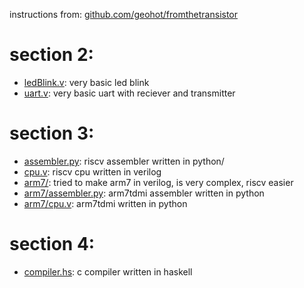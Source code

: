 instructions from: [github.com/geohot/fromthetransistor](https://github.com/geohot/fromthetransistor)
# section 2: 
 - [ledBlink.v](section2/ledBlink.v): very basic led blink
 - [uart.v](section2/uart.v): very basic uart with reciever and transmitter 
# section 3:
 - [assembler.py](section3/assembler.py): riscv assembler written in python/
 - [cpu.v](section3/cpu.v): riscv cpu written in verilog
 - [arm7/](section3/arm7/): tried to make arm7 in verilog, is very complex, riscv easier
 - [arm7/assembler.py](section3/arm7/assembler.py): arm7tdmi assembler written in python
 - [arm7/cpu.v](section3/arm7/cpu.v): arm7tdmi written in python
 # section 4:
 - [compiler.hs](section4/compiler.hs): c compiler written in haskell
